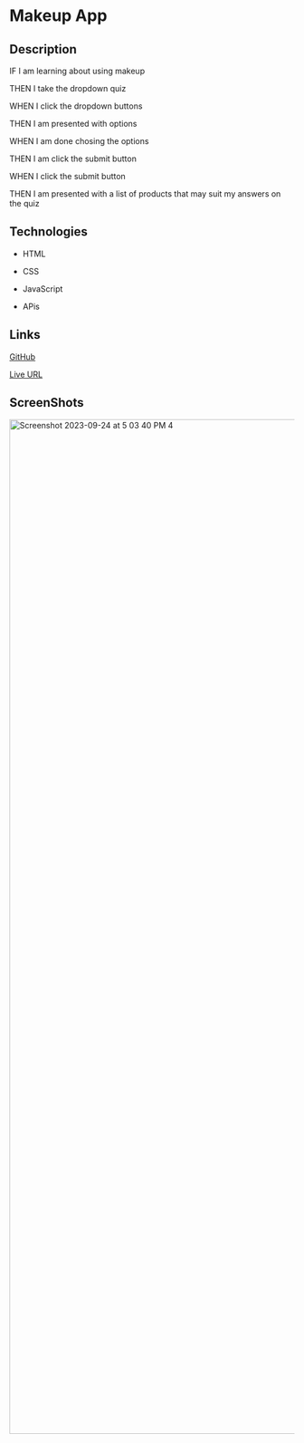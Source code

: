 # Makeup App 
## Description 
 IF I am learning about using makeup 

 THEN I take the dropdown quiz
 
 WHEN I click the dropdown buttons
 
 THEN I am presented with options 
 
 WHEN I am done chosing the options 
 
 THEN I am click the submit button
 
 WHEN I click the submit button 
 
 THEN I am presented with a list of products that may suit my answers on the quiz

 

 ## Technologies 
* HTML
   
* CSS

* JavaScript

* APis 

 
## Links 
[GitHub](https://github.com/RhettRoseman/lamboflaughter)


[Live URL](https://rhettroseman.github.io/lamboflaughter/)



## ScreenShots 
<img width="1792" alt="Screenshot 2023-09-24 at 5 03 40 PM 4" src="https://github.com/RhettRoseman/lamboflaughter/assets/140462841/a0ef5f41-6899-4af6-94f1-17d03113ff86">



